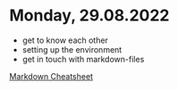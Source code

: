 # Monday, 29.08.2022
- get to know each other
- setting up the environment
- get in touch with markdown-files

[Markdown Cheatsheet](https://github.com/adam-p/markdown-here/wiki/Markdown-Cheatsheet)